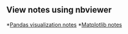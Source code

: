 ## View notes using nbviewer
*[Pandas visualization notes](http://nbviewer.jupyter.org/github/mdalvi/financial-analysis-and-algo-trading/blob/master/visualization_matplotlib_pandas/pandas_visualization_notes.ipynb)
*[Matplotlib notes](http://nbviewer.jupyter.org/github/mdalvi/financial-analysis-and-algo-trading/blob/master/visualization_matplotlib_pandas/matplotlib_notes.ipynb)